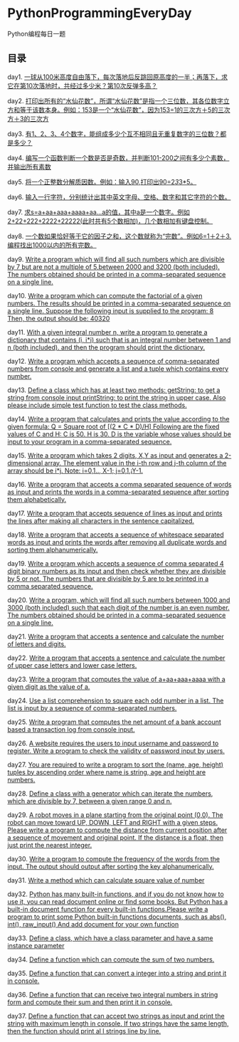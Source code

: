 # PythonProgrammingEveryDay

Python编程每日一题

## 目录

day1. [一球从100米高度自由落下，每次落地后反跳回原高度的一半；再落下，求它在第10次落地时，共经过多少米？第10次反弹多高？](https://github.com/Z-P-J/PythonProgrammingEveryday/blob/master/src/day1)

day2. [打印出所有的“水仙花数”，所谓“水仙花数”是指一个三位数，其各位数字立方和等于该数本身。例如：153是一个“水仙花数”，因为153=1的三次方＋5的三次方＋3的三次方](https://github.com/Z-P-J/PythonProgrammingEveryday/blob/master/src/day2)

day3. [有1、2、3、4个数字，能组成多少个互不相同且无重复数字的三位数？都是多少？](https://github.com/Z-P-J/PythonProgrammingEveryday/blob/master/src/day3)

day4. [编写一个函数判断一个数是否是奇数，并判断101-200之间有多少个素数，并输出所有素数](https://github.com/Z-P-J/PythonProgrammingEveryday/blob/master/src/day4)

day5. [将一个正整数分解质因数。例如：输入90,打印出90=2*3*3*5。](https://github.com/Z-P-J/PythonProgrammingEveryday/blob/master/src/day5)

day6. [输入一行字符，分别统计出其中英文字母、空格、数字和其它字符的个数。](https://github.com/Z-P-J/PythonProgrammingEveryday/blob/master/src/day6)

day7. [求s=a+aa+aaa+aaaa+aa...a的值，其中a是一个数字。例如2+22+222+2222+22222(此时共有5个数相加)，几个数相加有键盘控制。](https://github.com/Z-P-J/PythonProgrammingEveryday/blob/master/src/day7)

day8. [一个数如果恰好等于它的因子之和，这个数就称为“完数”。例如6=1＋2＋3.编程找出1000以内的所有完数。](https://github.com/Z-P-J/PythonProgrammingEveryday/blob/master/src/day8)

day9. [Write a program which will find all such numbers which are divisible by 7 but are not a multiple of 5,between 2000 and 3200 (both included). The numbers obtained should be printed in a comma-separated sequence on a single line.](https://github.com/Z-P-J/PythonProgrammingEveryday/blob/master/src/day9)

day10. [Write a program which can compute the factorial of a given numbers. The results should be printed in a comma-separated sequence on a single line. Suppose the following input is supplied to the program: 8 Then, the output should be: 40320](https://github.com/Z-P-J/PythonProgrammingEveryday/blob/master/src/day10)

day11. [With a given integral number n, write a program to generate a dictionary that contains (i, i*i) such that is an integral number between 1 and n (both included). and then the program should print the dictionary.](https://github.com/Z-P-J/PythonProgrammingEveryday/blob/master/src/day11)

day12. [Write a program which accepts a sequence of comma-separated numbers from console and generate a list and a tuple which contains every number.](https://github.com/Z-P-J/PythonProgrammingEveryday/blob/master/src/day12)

day13. [Define a class which has at least two methods: getString: to get a string from console input printString: to print the string in upper case. Also please include simple test function to test the class methods.](https://github.com/Z-P-J/PythonProgrammingEveryday/blob/master/src/day13)

day14. [Write a program that calculates and prints the value according to the given formula: Q = Square root of [(2 * C * D)/H] Following are the fixed values of C and H: C is 50. H is 30. D is the variable whose values should be input to your program in a comma-separated sequence.](https://github.com/Z-P-J/PythonProgrammingEveryday/blob/master/src/day14)

day15. [Write a program which takes 2 digits, X,Y as input and generates a 2-dimensional array. The element value in the i-th row and j-th column of the array should be i*j. Note: i=0,1.., X-1; j=0,1,¡­Y-1.](https://github.com/Z-P-J/PythonProgrammingEveryday/blob/master/src/day15)

day16. [Write a program that accepts a comma separated sequence of words as input and prints the words in a comma-separated sequence after sorting them alphabetically.](https://github.com/Z-P-J/PythonProgrammingEveryday/blob/master/src/day16)

day17. [Write a program that accepts sequence of lines as input and prints the lines after making all characters in the sentence capitalized.](https://github.com/Z-P-J/PythonProgrammingEveryday/blob/master/src/day17)

day18. [Write a program that accepts a sequence of whitespace separated words as input and prints the words after removing all duplicate words and sorting them alphanumerically.](https://github.com/Z-P-J/PythonProgrammingEveryday/blob/master/src/day18)

day19. [Write a program which accepts a sequence of comma separated 4 digit binary numbers as its input and then check whether they are divisible by 5 or not. The numbers that are divisible by 5 are to be printed in a comma separated sequence.](https://github.com/Z-P-J/PythonProgrammingEveryday/blob/master/src/day19)

day20. [Write a program, which will find all such numbers between 1000 and 3000 (both included) such that each digit of the number is an even number. The numbers obtained should be printed in a comma-separated sequence on a single line.](https://github.com/Z-P-J/PythonProgrammingEveryday/blob/master/src/day20)

day21. [Write a program that accepts a sentence and calculate the number of letters and digits.](https://github.com/Z-P-J/PythonProgrammingEveryday/blob/master/src/day21)

day22. [Write a program that accepts a sentence and calculate the number of upper case letters and lower case letters.](https://github.com/Z-P-J/PythonProgrammingEveryday/blob/master/src/day22)

day23. [Write a program that computes the value of a+aa+aaa+aaaa with a given digit as the value of a.](https://github.com/Z-P-J/PythonProgrammingEveryday/blob/master/src/day23)

day24. [Use a list comprehension to square each odd number in a list. The list is input by a sequence of comma-separated numbers.](https://github.com/Z-P-J/PythonProgrammingEveryday/blob/master/src/day24)

day25. [Write a program that computes the net amount of a bank account based a transaction log from console input.](https://github.com/Z-P-J/PythonProgrammingEveryday/blob/master/src/day25)

day26. [A website requires the users to input username and password to register. Write a program to check the validity of password input by users.](https://github.com/Z-P-J/PythonProgrammingEveryday/blob/master/src/day26)

day27. [You are required to write a program to sort the (name, age, height) tuples by ascending order where name is string, age and height are numbers.](https://github.com/Z-P-J/PythonProgrammingEveryday/blob/master/src/day27)

day28. [Define a class with a generator which can iterate the numbers, which are divisible by 7, between a given range 0 and n.](https://github.com/Z-P-J/PythonProgrammingEveryday/blob/master/src/day28)

day29. [A robot moves in a plane starting from the original point (0,0). The robot can move toward UP, DOWN, LEFT and RIGHT with a given steps. Please write a program to compute the distance from current position after a sequence of movement and original point. If the distance is a float, then just print the nearest integer.](https://github.com/Z-P-J/PythonProgrammingEveryday/blob/master/src/day29)

day30. [Write a program to compute the frequency of the words from the input. The output should output after sorting the key alphanumerically.](https://github.com/Z-P-J/PythonProgrammingEveryday/blob/master/src/day30)

day31. [Write a method which can calculate square value of number](https://github.com/Z-P-J/PythonProgrammingEveryday/blob/master/src/day31)

day32. [Python has many built-in functions, and if you do not know how to use it, you can read document online or find some books. But Python has a built-in document function for every built-in functions.Please write a program to print some Python built-in functions documents, such as abs(), int(), raw_input() And add document for your own function](https://github.com/Z-P-J/PythonProgrammingEveryday/blob/master/src/day32)

day33. [Define a class, which have a class parameter and have a same instance parameter](https://github.com/Z-P-J/PythonProgrammingEveryday/blob/master/src/day33)

day34. [Define a function which can compute the sum of two numbers.](https://github.com/Z-P-J/PythonProgrammingEveryday/blob/master/src/day34)

day35. [Define a function that can convert a integer into a string and print it in console.](https://github.com/Z-P-J/PythonProgrammingEveryday/blob/master/src/day35)

day36. [Define a function that can receive two integral numbers in string form and compute their sum and then print it in console.](https://github.com/Z-P-J/PythonProgrammingEveryday/blob/master/src/day36)

day37. [Define a function that can accept two strings as input and print the string with maximum length in console. If two strings have the same length, then the function should print al l strings line by line.](https://github.com/Z-P-J/PythonProgrammingEveryday/blob/master/src/day37)
